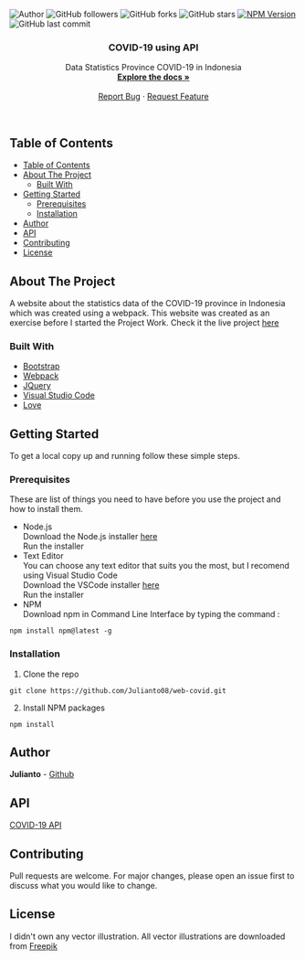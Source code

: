 ![Author](https://img.shields.io/badge/made%20by-julianto08-blue)
![GitHub followers](https://img.shields.io/github/followers/Julianto08?style=social)
![GitHub forks](https://img.shields.io/github/forks/julianto08/web-covid?style=social)
![GitHub stars](https://img.shields.io/github/stars/julianto08/web-covid?style=social)
[![NPM Version](https://img.shields.io/npm/v/npm.svg?style=flat)]()
![GitHub last commit](https://img.shields.io/github/last-commit/Julianto08/web-covid)

<p align="center">
  <h3 align="center">COVID-19 using API</h3>

  <p align="center">
    Data Statistics Province COVID-19 in Indonesia
    <br />
    <a href="https://github.com/Julianto08/web-covid"><strong>Explore the docs »</strong></a>
    <br />
    <br />    
    <a href="https://github.com/Julianto08/web-covid/issues">Report Bug</a>
    ·
    <a href="https://github.com/Julianto08/web-covid/issues">Request Feature</a>
  </p>
</p><br>

## Table of Contents
- [Table of Contents](#table-of-contents)
- [About The Project](#about-the-project)
  - [Built With](#built-with)
- [Getting Started](#getting-started)
  - [Prerequisites](#prerequisites)
  - [Installation](#installation)
- [Author](#author)
- [API](#api)
- [Contributing](#contributing)
- [License](#license)

## About The Project
A website about the statistics data of the COVID-19 province in Indonesia which was created using a webpack. This website was created as an exercise before I started the Project Work. Check it the live project [here](https://covid19-provinceid.firebaseapp.com/)

### Built With

* [Bootstrap](https://getbootstrap.com/)
* [Webpack](https://webpack.js.org/)
* [JQuery](https://jquery.com/)
* [Visual Studio Code](https://code.visualstudio.com/)
* [Love](https://pa1.narvii.com/6196/cb17531e2407c40e34d47aaf5c5b7bf69ce62fa0_hq.gif)

## Getting Started
To get a local copy up and running follow these simple steps.

### Prerequisites
These are list of things you need to have before you use the project and how to install them.
* Node.js<br>
Download the Node.js installer [here](https://nodejs.org/en/download/)<br>
Run the installer
* Text Editor<br>
You can choose any text editor that suits you the most, but I recomend using Visual Studio Code<br>
Download the VSCode installer [here](https://code.visualstudio.com/download)<br>
Run the installer
* NPM<br>
Download npm in Command Line Interface by typing the command :<br>
```
npm install npm@latest -g
```

### Installation
1. Clone the repo
```
git clone https://github.com/Julianto08/web-covid.git
```

2. Install NPM packages
```
npm install
```

## Author
**Julianto** - [Github](https://github.com/Julianto08)

## API
[COVID-19 API](https://api.kawalcorona.com/indonesia/provinsi)

## Contributing
Pull requests are welcome. For major changes, please open an issue first to discuss what you would like to change.

## License
I didn't own any vector illustration. All vector illustrations are downloaded from [Freepik](https://www.freepik.com/)
